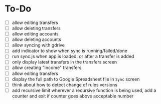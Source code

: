 # To-Do

- [ ] allow editing transfers
- [ ] allow deleting transfers
- [ ] allow editing accounts
- [ ] allow deleting accounts
- [ ] allow syncing with gdrive
- [ ] add indicator to show when sync is running/failed/done
- [ ] run sync.js when app is loaded, or after a transfer is added
- [ ] only display latest transfers in the transfers screen
- [ ] allow creating "Income" transfers
- [ ] allow editing transfers
- [ ] display the full path to Google Spreadsheet file in `Sync` screen
- [ ] think about how to detect change of rules versions
- [ ] add recursive limit
      wherever a recursive function is being used, add a counter and exit if counter goes above acceptable number
